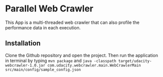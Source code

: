 # Parallel Web Crawler
This App is a multi-threaded web crawler that can also profile the performance data in each execution.  

## Installation
Clone the Github repository and open the project. Then run the application in terminal by typing `mvn package` and `java -classpath target/udacity-webcrawler-1.0.jar com.udacity.webcrawler.main.WebCrawlerMain src/main/config/sample_config.json`
